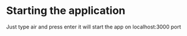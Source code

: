 # Starting the application

Just type air and press enter it will start the app on localhost:3000 port
